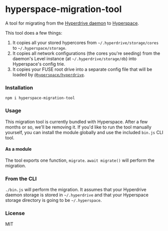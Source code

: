 # hyperspace-migration-tool
A tool for migrating from the [Hyperdrive daemon](https://github.com/hypercore-protocol/hyperdrive-daemon) to [Hyperspace](https://github.com/hyperspace-org/hyperspace).

This tool does a few things:
1. It copies all your stored hypercores from `~/.hyperdrive/storage/cores` to `~/.hyperspace/storage`.
2. It copies all network configurations (the cores you're seeding) from the daemon's Level instance (at `~/.hyperdrive/storage/db`) into Hyperspace's config trie.
3. It copies your FUSE root drive into a separate config file that will be loaded by [`@hyperspace/hyperdrive`](https://github.com/hyperspace-org/hyperspace-hyperdrive-service).

### Installation
```
npm i hyperspace-migration-tool
```

### Usage
This migration tool is currently bundled with Hyperspace. After a few months or so, we'll be removing it. If you'd like to run the tool manually yourself, you can install the module globally and use the included `bin.js` CLI tool.

#### As a module
The tool exports one function, `migrate`. `await migrate()` will perform the migration.

### From the CLI
`./bin.js` will perform the migration. It assumes that your Hyperdrive daemon storage is stored in `~/.hyperdrive` and that your Hyperspace storage directory is going to be `~/.hyperspace`.

### License
MIT
